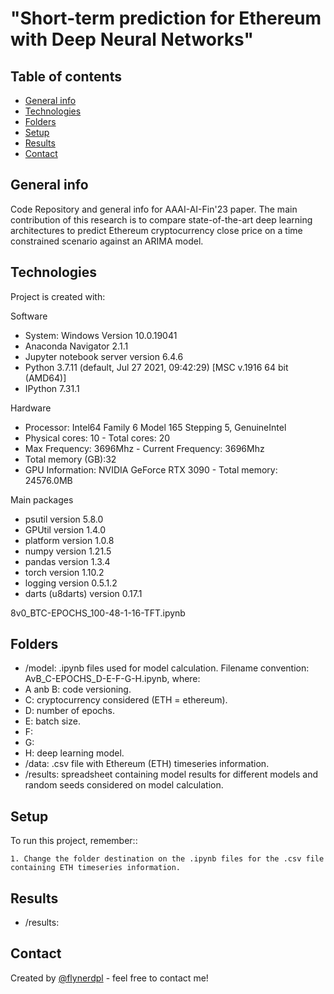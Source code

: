 #  "Short-term prediction for Ethereum with Deep Neural Networks"

## Table of contents
* [General info](#general-info)
* [Technologies](#technologies)
* [Folders](#folders)
* [Setup](#setup)
* [Results](#results)
* [Contact](#Contact)

## General info
Code Repository and general info for AAAI-AI-Fin'23 paper. The main contribution of this research is to compare state-of-the-art deep learning architectures to predict Ethereum cryptocurrency close price on a time constrained scenario against an ARIMA model.
	
## Technologies
Project is created with:


Software
* System: Windows Version 10.0.19041
* Anaconda Navigator 2.1.1
* Jupyter notebook server version 6.4.6
* Python 3.7.11 (default, Jul 27 2021, 09:42:29) [MSC v.1916 64 bit (AMD64)]
* IPython 7.31.1

Hardware
* Processor: Intel64 Family 6 Model 165 Stepping 5, GenuineIntel
* Physical cores: 10  - Total cores: 20
* Max Frequency: 3696Mhz  - Current Frequency: 3696Mhz
* Total memory (GB):32
* GPU Information:  NVIDIA GeForce RTX 3090 - Total memory: 24576.0MB

Main packages
* psutil version 5.8.0
* GPUtil version 1.4.0
* platform version 1.0.8
* numpy version 1.21.5
* pandas version 1.3.4
* torch version 1.10.2
* logging version 0.5.1.2
* darts (u8darts) version 0.17.1

8v0_BTC-EPOCHS_100-48-1-16-TFT.ipynb

## Folders
* /model: .ipynb files used for model calculation. Filename convention: AvB_C-EPOCHS_D-E-F-G-H.ipynb, where:
* A anb B: code versioning.
* C: cryptocurrency considered (ETH = ethereum).
* D: number of epochs.
* E: batch size.
* F: 
* G: 
* H: deep learning model.
* /data: .csv file with Ethereum (ETH) timeseries information.
* /results: spreadsheet containing model results for different models and random seeds considered on model calculation.
	
## Setup
To run this project, remember::

```
1. Change the folder destination on the .ipynb files for the .csv file containing ETH timeseries information.

```

## Results
* /results:


## Contact
Created by [@flynerdpl](eduardo.lopes@me.com) - feel free to contact me!

